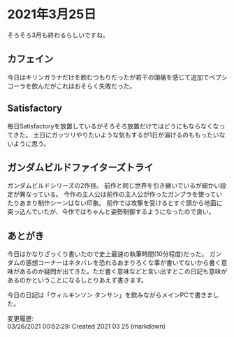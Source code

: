 # 2021年3月25日

そろそろ3月も終わるらしいですね。

## カフェイン

今日はキリンガラナだけを飲むつもりだったが若干の頭痛を感じて追加でペプシコーラを飲んだがこれはおそらく失敗だった。

## Satisfactory

毎日Satisfactoryを放置しているがそろそろ放置だけではどうにもならなくなってきた。
土日にガッツリやりたいような気もするが1日が溶けるのももったいないように思う。

## ガンダムビルドファイターズトライ

ガンダムビルドシリーズの2作目。
前作と同じ世界を引き継いでいるが細かい設定が異なっている。
今作の主人公は前作の主人公が作ったガンプラを使っていたりあまり制作シーンはない印象。
前作では攻撃を受けるとすぐ頭から地面に突っ込んでいたが、今作ではちゃんと姿勢制御するようになったので良い。

## あとがき

今日はかなりざっくり書いたので史上最速の執筆時間(10分程度)だった。
ガンダムの感想コーナーはネタバレを恐れるあまりろくな事が書いてないから書く意味があるのか疑問が出てきた。ただ書く意味などと言い出すとこの日記も意味があるのかということになるしとりあえず書きます。

今日の日記は「ウィルキンソン タンサン」を飲みながらメインPCで書きました。

変更履歴:  
03/26/2021 00:52:29: Created 2021 03 25 (markdown)  
